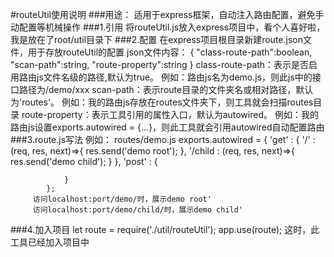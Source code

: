#routeUtil使用说明
  ###用途：
    适用于express框架，自动注入路由配置，避免手动配置等机械操作
  ###1.引用
    将routeUtil.js放入express项目中，看个人喜好啦，我是放在了root/util目录下
  ###2.配置
    在express项目根目录新建route.json文件，用于存放routeUtil的配置
    json文件内容：
        {
          "class-route-path":boolean,
          "scan-path":string,
          "route-property":string
        }
     class-route-path：表示是否启用路由js文件名级的路径,默认为true。
        例如：路由js名为demo.js，则此js中的接口路径为/demo/xxx
     scan-path：表示route目录的文件夹名或相对路径，默认为'routes'。
        例如：我的路由js存放在routes文件夹下，则工具就会扫描routes目录
      route-property：表示工具引用的属性入口，默认为autowired。
        例如：我的路由js设置exports.autowired = {...}，则此工具就会引用autowired自动配置路由
   ###3.route.js写法
    例如：
        routes/demo.js
            exports.autowired = {
                'get' : {
                    '/' : (req, res, next)=>{
                        res.send('demo root');
                    },
                    '/child : (req, res, next)=>{
                        res.send('demo child');
                     }
                },
                'post' : {
            
                }
            };
         访问localhost:port/demo/时，展示demo root'
         访问localhost:port/demo/child/时，展示demo child'
   ###4.加入项目
    let route = require('./util/routeUtil');
    app.use(route);
    这时，此工具已经加入项目中

